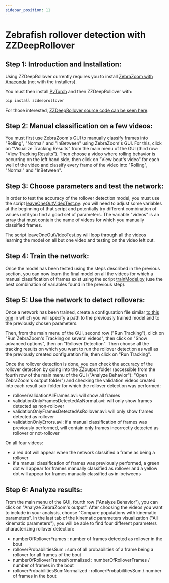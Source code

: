 ```yaml
---
sidebar_position: 11
---
```


# Zebrafish rollover detection with ZZDeepRollover


## Step 1: Introduction and Installation:

Using ZZDeepRollover currently requires you to install [ZebraZoom with Anaconda](../gettingStarted/installation#general-method) (not with the installers).

You must then install [PyTorch](https://pytorch.org/get-started/locally/) and then ZZDeepRollover with:

```
pip install zzdeeprollover
```

For those interested, [ZZDeepRollover source code can be seen here](https://github.com/oliviermirat/ZZDeepRollover).

## Step 2: Manual classification on a few videos:

You must first use ZebraZoom's GUI to manually classify frames into "Rolling", "Normal" and "InBetween" using ZebraZoom's GUI. For this, click on "Visualize Tracking Results" from the main menu of the GUI (third row: "View Tracking Results"). Then choose a video where rolling behavior is occurring on the left hand side, then click on "View bout's video" for each well of the video and classify every frame of the video into "Rolling", "Normal" and "InBetween".

## Step 3: Choose parameters and test the network:

In order to test the accuracy of the rollover detection model, you must use the script [leaveOneOutVideoTest.py](https://github.com/oliviermirat/ZZDeepRollover/blob/main/leaveOneOutVideoTest.py): you will need to adjust some variables at the beginning of that script and potentially try different combination of values until you find a good set of parameters. The variable "videos" is an array that must contain the name of videos for which you manually classified frames.

The script leaveOneOutVideoTest.py will loop through all the videos learning the model on all but one video and testing on the video left out.

## Step 4: Train the network:

Once the model has been tested using the steps described in the previous section, you can now learn the final model on all the videos for which a manual classification of frames exist using the script [trainModel.py](https://github.com/oliviermirat/ZZDeepRollover/blob/main/trainModel.py) (use the best combination of variables found in the previous step).

## Step 5: Use the network to detect rollovers:

Once a network has been trained, create a configuration file similar [to this one](https://github.com/oliviermirat/ZZDeepRollover) in which you will specify a path to the previously trained model and to the previously chosen parameters.

Then, from the main menu of the GUI, second row ("Run Tracking"), click on "Run ZebraZoom's Tracking on several videos", then click on "Show advanced options", then on "Rollover Detection". Then choose all the tracking results on which you want to run the rollover detection as well as the previously created configuration file, then click on "Run Tracking".

Once the rollover detection is done, you can check the accuracy of the rollover detection by going into the ZZoutput folder (accessible from the fourth row of the main menu of the GUI ("Analyze Behavior"): "Open ZebraZoom's output folder") and checking the validation videos created into each result sub-folder for which the rollover detection was performed:
- rolloverValidationAllFrames.avi: will show all frames
- validationOnlyFramesDetectedAsNormal.avi: will only show frames detected as non-rollover
- validationOnlyFramesDetectedAsRollover.avi: will only show frames detected as rollover
- validationOnlyErrors.avi: if a manual classification of frames was previously performed, will contain only frames incorrectly detected as rollover or not-rollover

On all four videos:
- a red dot will appear when the network classified a frame as being a rollover
-  if a manual classification of frames was previously performed, a green dot will appear for frames manually classified as rollover and a yellow dot will appear for frames manually classified as in-betweens

## Step 6: Analyze results:

From the main menu of the GUI, fourth row ("Analyze Behavior"), you can click on "Analyze ZebraZoom's output". After choosing the videos you want to include in your analysis, choose "Compare populations with kinematic parameters". In the last tab of the kinematic parameters visualization ("All kinematic parameters"), you will be able to find four different parameters characterizing rollover detection:
- numberOfRolloverFrames : number of frames detected as rollover in the bout
- rolloverProbabilitiesSum : sum of all probabilities of a frame being a rollover for all frames of the bout
- numberOfRolloverFramesNormalized : numberOfRolloverFrames / number of frames in the bout
- rolloverProbabilitiesSumNormalized : rolloverProbabilitiesSum / number of frames in the bout
